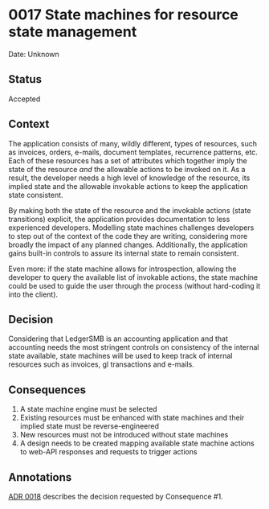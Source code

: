 # 0017 State machines for resource state management

Date: Unknown

## Status

Accepted

## Context

The application consists of many, wildly different, types of resources, such
as invoices, orders, e-mails, document templates, recurrence patterns, etc.
Each of these resources has a set of attributes which together imply the state
of the resource *and* the allowable actions to be invoked on it.  As a result,
the developer needs a high level of knowledge of the resource, its implied state
and the allowable invokable actions to keep the application state consistent.

By making both the state of the resource and the invokable actions (state
transitions) explicit, the application provides documentation to less
experienced developers.  Modelling state machines challenges developers to
step out of the context of the code they are writing, considering more broadly
the impact of any planned changes.  Additionally, the application gains built-in
controls to assure its internal state to remain consistent.

Even more: if the state machine allows for introspection, allowing the
developer to query the available list of invokable actions, the state machine
could be used to guide the user through the process (without hard-coding it into
the client).


## Decision

Considering that LedgerSMB is an accounting application and that accounting needs
the most stringent controls on consistency of the internal state available, state
machines will be used to keep track of internal resources such as invoices,
gl transactions and e-mails.

## Consequences

1. A state machine engine must be selected
2. Existing resources must be enhanced with state machines
   and their implied state must be reverse-engineered
3. New resources must not be introduced without state machines
4. A design needs to be created mapping available state machine
   actions to web-API responses and requests to trigger actions

## Annotations

[ADR 0018](./0018-resource-state-machine-engine-with-dependency-injection.md)
describes the decision requested by Consequence #1.
